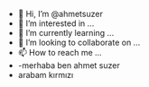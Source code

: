- 👋 Hi, I’m @ahmetsuzer
- 👀 I’m interested in ...
- 🌱 I’m currently learning ...
- 💞️ I’m looking to collaborate on ...
- 📫 How to reach me ...
- -merhaba ben ahmet suzer
- arabam kırmızı

<!---
ahmetsuzer/ahmetsuzer is a ✨ special ✨ repository because its `README.md` (this file) appears on your GitHub profile.
You can click the Preview link to take a look at your changes.
--->
